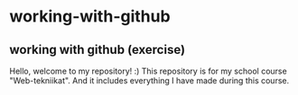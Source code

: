 # working-with-github
working with github (exercise)
------------------------------------
Hello, welcome to my repository!  :)
This repository is for my school course "Web-tekniikat".
And it includes everything I have made during this course.
